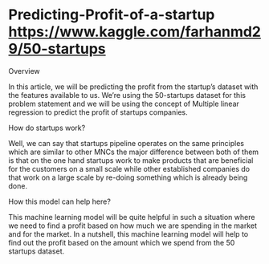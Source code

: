 # Predicting-Profit-of-a-startup      https://www.kaggle.com/farhanmd29/50-startups

Overview

In this article, we will be predicting the profit from the startup’s dataset with the features available to us. We’re using the 50-startups dataset for this problem statement and we will be using the concept of Multiple linear regression to predict the profit of startups companies.

How do startups work?

Well, we can say that startups pipeline operates on the same principles which are similar to other MNCs the major difference between both of them is that on the one hand startups work to make products that are beneficial for the customers on a small scale while other established companies do that work on a large scale by re-doing something which is already being done.

How this model can help here?

This machine learning model will be quite helpful in such a situation where we need to find a profit based on how much we are spending in the market and for the market. In a nutshell, this machine learning model will help to find out the profit based on the amount which we spend from the 50 startups dataset.
